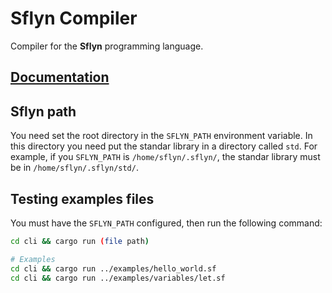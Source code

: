 # Sflyn Compiler
Compiler for the **Sflyn** programming language.

## [Documentation](https://github.com/sflynlang/docs)

## Sflyn path
You need set the root directory in the `SFLYN_PATH` environment variable. In this directory you need put the standar library in a directory called `std`. For example, if you `SFLYN_PATH` is `/home/sflyn/.sflyn/`, the standar library must be in `/home/sflyn/.sflyn/std/`.

## Testing examples files
You must have the `SFLYN_PATH` configured, then run the following command:

```sh
cd cli && cargo run (file path)

# Examples
cd cli && cargo run ../examples/hello_world.sf
cd cli && cargo run ../examples/variables/let.sf
```
